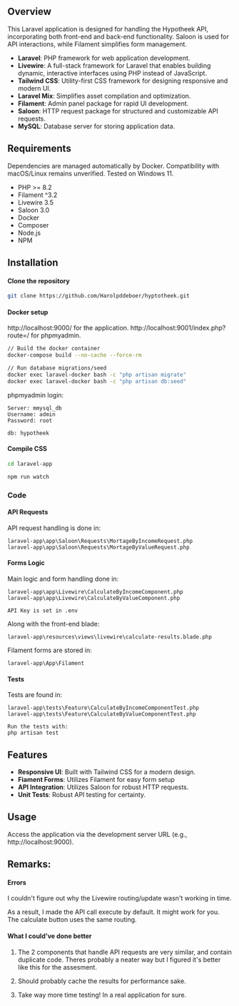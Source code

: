 ## Overview

This Laravel application is designed for handling the Hypotheek API, incorporating both front-end and back-end functionality. Saloon is used for API interactions, while Filament simplifies form management.

- **Laravel**: PHP framework for web application development.
- **Livewire**: A full-stack framework for Laravel that enables building dynamic, interactive interfaces using PHP instead of JavaScript.
- **Tailwind CSS**: Utility-first CSS framework for designing responsive and modern UI.
- **Laravel Mix**: Simplifies asset compilation and optimization.
- **Filament**: Admin panel package for rapid UI development.
- **Saloon**: HTTP request package for structured and customizable API requests.
- **MySQL**: Database server for storing application data.

## Requirements

Dependencies are managed automatically by Docker. Compatibility with macOS/Linux remains unverified. Tested on Windows 11.

- PHP >= 8.2
- Filament ^3.2
- Livewire 3.5
- Saloon 3.0
- Docker
- Composer
- Node.js
- NPM

## Installation

#### Clone the repository

```bash
git clone https://github.com/Harolpddeboer/hyptotheek.git
```

#### Docker setup

http://localhost:9000/ for the application.
http://localhost:9001/index.php?route=/ for phpmyadmin.

```bash
// Build the docker container
docker-compose build --no-cache --force-rm

// Run database migrations/seed
docker exec laravel-docker bash -c "php artisan migrate"
docker exec laravel-docker bash -c "php artisan db:seed"
```

phpmyadmin login:

```
Server: mmysql_db
Username: admin
Password: root

db: hypotheek
```

#### Compile CSS

```bash
cd laravel-app

npm run watch
```

### Code

#### API Requests

API request handling is done in:

```
laravel-app\app\Saloon\Requests\MortageByIncomeRequest.php
laravel-app\app\Saloon\Requests\MortageByValueRequest.php
```

#### Forms Logic

Main logic and form handling done in:

```
laravel-app\app\Livewire\CalculateByIncomeComponent.php
laravel-app\app\Livewire\CalculateByValueComponent.php

API Key is set in .env
```

Along with the front-end blade:

```
laravel-app\resources\views\livewire\calculate-results.blade.php
```

Filament forms are stored in:

```
laravel-app\App\Filament
```

#### Tests

Tests are found in:

```
laravel-app\tests\Feature\CalculateByIncomeComponentTest.php
laravel-app\tests\Feature\CalculateByValueComponentTest.php

Run the tests with:
php artisan test
```

## Features

- **Responsive UI**: Built with Tailwind CSS for a modern design.
- **Fiament Forms**: Utilizes Filament for easy form setup
- **API Integration**: Utilizes Saloon for robust HTTP requests.
- **Unit Tests**: Robust API testing for certainty.

## Usage

Access the application via the development server URL (e.g., http://localhost:9000).

## Remarks:

#### Errors

I couldn't figure out why the Livewire routing/update wasn't working in time.

As a result, I made the API call execute by default. It might work for you. The calculate button uses the same routing.

#### What I could've done better

1. The 2 components that handle API requests are very similar, and contain duplicate code. Theres probably a neater way but I figured it's better like this for the assesment.

2. Should probably cache the results for performance sake.

3. Take way more time testing! In a real application for sure.
